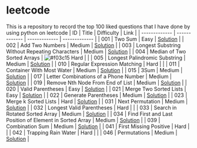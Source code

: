 # leetcode
This is a repository to record the top 100 liked questions that I have done by using python on leetcode
| ID | Title | Difficulty | Link |
| ------------- | ------------- | ------------- | ------------- |
| 001 | Two Sum | Easy | [Solution](https://github.com/xingjianxiao/leetcode/blob/master/1.two-sum.py) |
| 002 | Add Two Numbers | Medium | [Solution](https://github.com/xingjianxiao/leetcode/blob/master/2.add-two-numbers.py) |
| 003 | Longest Substring Without Repeating Characters | Medium | [Solution](https://github.com/xingjianxiao/leetcode/blob/master/3.longest-substring-without-repeating-characters.py) |
| 004 | Median of Two Sorted Arrays | ![#f03c15](https://placehold.it/15/f03c15/000000?text=+) Hard | |
| 005 | Longest Palindromic Substring | Medium | [Solution](https://github.com/xingjianxiao/leetcode/blob/master/5.longest-palindromic-substring.py) |
| 010 | Regular Expression Matching | Hard | |
| 011 |	Container With Most Water | Medium | [Solution](https://github.com/xingjianxiao/leetcode/blob/master/11.container-with-most-water.py) |
| 015 | 3Sum | Medium | [Solution](https://github.com/xingjianxiao/leetcode/blob/master/15.3-sum.py) |
| 017 | Letter Combinations of a Phone Number | Medium | [Solution](https://github.com/xingjianxiao/leetcode/blob/master/17.letter-combinations-of-a-phone-number.py) |
| 019 | Remove Nth Node From End of List | Medium | [Solution](https://github.com/xingjianxiao/leetcode/blob/master/19.remove-nth-node-from-end-of-list.py) |
| 020 | Valid Parentheses | Easy | [Solution](https://github.com/xingjianxiao/leetcode/blob/master/20.valid-parentheses.py) |
| 021 | Merge Two Sorted Lists | Easy | [Solution](https://github.com/xingjianxiao/leetcode/blob/master/21.merge-two-sorted-lists.py) |
| 022 | Generate Parentheses | Medium | [Solution](https://github.com/xingjianxiao/leetcode/blob/master/22.generate-parentheses.py) |
| 023 | Merge k Sorted Lists | Hard | [Solution](https://github.com/xingjianxiao/leetcode/blob/master/23.merge-k-sorted-lists.py) |
| 031 | Next Permutation | Medium | [Solution](https://github.com/xingjianxiao/leetcode/blob/master/2.add-two-numbers.py) |
| 032 | Longest Valid Parentheses | Hard | |
| 033 | Search in Rotated Sorted Array | Medium | [Solution](https://github.com/xingjianxiao/leetcode/blob/master/33.search-in-rotated-sorted-array.py) |
| 034 | Find First and Last Position of Element in Sorted Array | Medium | [Solution](https://github.com/xingjianxiao/leetcode/blob/master/34.find-first-and-last-position-of-element-in-sorted-array.py) |
| 039 | Combination Sum | Medium | [Solution](https://github.com/xingjianxiao/leetcode/blob/master/39.combination-sum.py) |
| 041 | First Missing Positive | Hard | |
| 042 | Trapping Rain Water | Hard | |
| 046 | Permutations | Medium | [Solution](https://github.com/xingjianxiao/leetcode/blob/master/46.permutations.py) |
